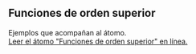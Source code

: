 ## Funciones de orden superior

Ejemplos que acompañan al átomo.  
[Leer el átomo "Funciones de orden superior" en línea.](https://stepik.org/lesson/107892/step/1)